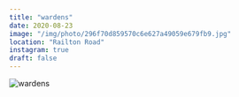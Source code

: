 ```yaml
---
title: "wardens"
date: 2020-08-23
image: "/img/photo/296f70d859570c6e627a49059e679fb9.jpg"
location: "Railton Road"
instagram: true
draft: false
---
```


![wardens](/img/photo/296f70d859570c6e627a49059e679fb9.jpg)

